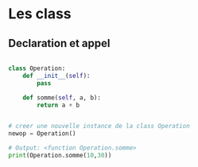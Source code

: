 # Les class


## Declaration et appel

```python 

class Operation:
    def __init__(self):
        pass

    def somme(self, a, b):
        return a + b


# creer une nouvelle instance de la class Operation
newop = Operation()

# Output: <function Operation.somme>
print(Operation.somme(10,30))


``` 
